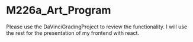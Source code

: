 # M226a_Art_Program

Please use the DaVinciGradingProject to review the functionality. 
I will use the rest for the presentation of my frontend with react.
